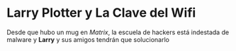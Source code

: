 # Larry Plotter y La Clave del Wifi

Desde que hubo un mug en *Matrix*, la escuela de hackers está
indestada de malware y **Larry** y sus amigos tendrán que solucionarlo

